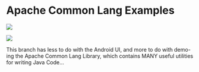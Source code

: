 Apache Common Lang Examples
=========================== 

[![](http://farm6.static.flickr.com/5315/5906033179_0fe4236a8e.jpg)](http://farm6.static.flickr.com/5315/5906033179_0fe4236a8e.jpg)

[![](http://farm6.static.flickr.com/5151/5906031127_9f6016ab5d.jpg)](http://farm6.static.flickr.com/5151/5906031127_9f6016ab5d.jpg)

This branch has less to do with the Android UI, and more to do with demo-ing the Apache Common Lang Library, which contains MANY useful utilities for writing Java Code...